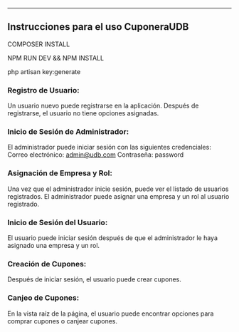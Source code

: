 
<hr />



## Instrucciones para el uso CuponeraUDB

COMPOSER INSTALL

NPM RUN DEV && NPM INSTALL

php artisan key:generate


### Registro de Usuario:
Un usuario nuevo puede registrarse en la aplicación.
Después de registrarse, el usuario no tiene opciones asignadas.


### Inicio de Sesión de Administrador:
El administrador puede iniciar sesión con las siguientes credenciales:
Correo electrónico: admin@udb.com
Contraseña: password


### Asignación de Empresa y Rol:
Una vez que el administrador inicie sesión, puede ver el listado de usuarios registrados.
El administrador puede asignar una empresa y un rol al usuario registrado.


### Inicio de Sesión del Usuario:
El usuario puede iniciar sesión después de que el administrador le haya asignado una empresa y un rol.


### Creación de Cupones:
Después de iniciar sesión, el usuario puede crear cupones.


### Canjeo de Cupones:
En la vista raíz de la página, el usuario puede encontrar opciones para comprar cupones o canjear cupones.

